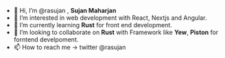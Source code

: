 - 👋 Hi, I’m @rasujan , **Sujan Maharjan**
- 👀 I’m interested in web development with React, Nextjs and Angular.
- 🌱 I’m currently learning **Rust** for front end development.
- 💞️ I’m looking to collaborate on **Rust** with Framework like **Yew**, **Piston** for forntend develpoment.
- 📫 How to reach me -> twitter @rasujan

<!---
rasujan/rasujan is a ✨ special ✨ repository because its `README.md` (this file) appears on your GitHub profile.
You can click the Preview link to take a look at your changes.
--->
